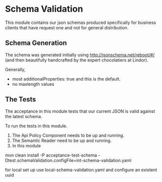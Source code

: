 Schema Validation
=================

This module contains our json schemas produced specifically for business clients that have request one and not for general distribution.

Schema Generation
-----------------

The schema was generated initially using http://jsonschema.net/reboot/#/ (and then beautifully handcrafted by the expert chocolatiers at Lindor).

Generally,

+ most additionalProperties: true and this is the default.
+ no maxlength values
 
The Tests
---------
 
The acceptance in this module tests that our current JSON is valid against the latest schema. 

To run the tests in this module.

1. The Api Policy Component needs to be up and running.
2. The Semantic Reader need to be up and running.
3. In this module

mvn clean install -P acceptance-test-schema -Dtest.schemaValidation.configFile=int-schema-validation.yaml     

for local set up use local-schema-validation.yaml and configure an existent uuid



